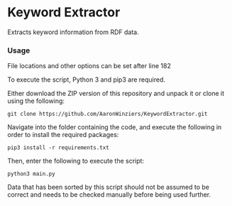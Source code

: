 # Keyword Extractor

Extracts keyword information from RDF data.

### Usage

File locations and other options can be set after line 182

To execute the script, Python 3 and pip3 are required.

Either download the ZIP version of this repository and unpack it or clone it using the following:

```console
git clone https://github.com/AaronWinziers/KeywordExtractor.git
```

Navigate into the folder containing the code, and execute the following in order to install the required packages:

```console
pip3 install -r requirements.txt
```

Then, enter the following to execute the script:

```console
python3 main.py 
```

Data that has been sorted by this script should not be assumed to be correct and needs to be checked manually before being used further.